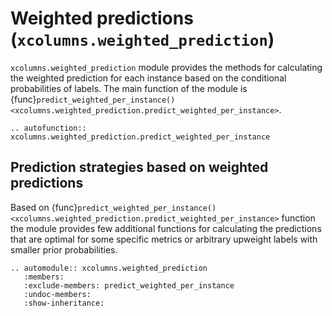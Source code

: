 # Weighted predictions (`xcolumns.weighted_prediction`)

`xcolumns.weighted_prediction` module provides the methods for calculating the weighted prediction for each instance based on the conditional probabilities of labels.
The main function of the module is {func}`predict_weighted_per_instance() <xcolumns.weighted_prediction.predict_weighted_per_instance>`.


```{eval-rst}
.. autofunction:: xcolumns.weighted_prediction.predict_weighted_per_instance
```


## Prediction strategies based on weighted predictions

Based on {func}`predict_weighted_per_instance() <xcolumns.weighted_prediction.predict_weighted_per_instance>` function the module provides few additional functions for calculating the predictions
that are optimal for some specific metrics or arbitrary upweight labels with smaller prior probabilities.

```{eval-rst}
.. automodule:: xcolumns.weighted_prediction
   :members:
   :exclude-members: predict_weighted_per_instance
   :undoc-members:
   :show-inheritance:
```
